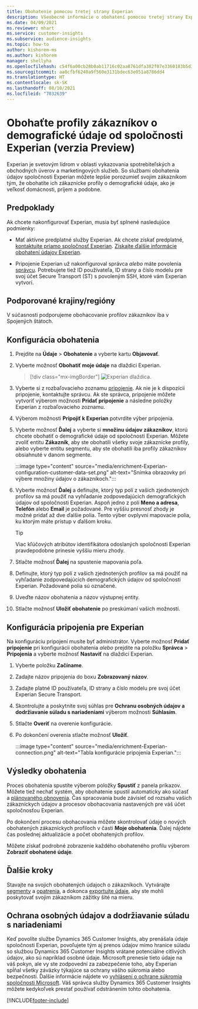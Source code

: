 ```yaml
---
title: Obohatenie pomocou tretej strany Experian
description: Všeobecné informácie o obohatení pomocou tretej strany Experian.
ms.date: 04/09/2021
ms.reviewer: mhart
ms.service: customer-insights
ms.subservice: audience-insights
ms.topic: how-to
author: kishorem-ms
ms.author: kishorem
manager: shellyha
ms.openlocfilehash: c54f6a00cb28b0ab11716c02aa8761dfa382f07e3360183b5d38b9720e890c21
ms.sourcegitcommit: aa0cfbf6240a9f560e3131bdec63e051a8786dd4
ms.translationtype: HT
ms.contentlocale: sk-SK
ms.lasthandoff: 08/10/2021
ms.locfileid: "7032639"
---
```

# <a name="enrich-customer-profiles-with-demographics-from-experian-preview"></a>Obohaťte profily zákazníkov o demografické údaje od spoločnosti Experian (verzia Preview)

Experian je svetovým lídrom v oblasti vykazovania spotrebiteľských a obchodných úverov a marketingových služieb. So službami obohatenia údajov spoločnosti Experian môžete lepšie porozumieť svojim zákazníkom tým, že obohatíte ich zákaznícke profily o demografické údaje, ako je veľkosť domácnosti, príjem a podobne.

## <a name="prerequisites"></a>Predpoklady

Ak chcete nakonfigurovať Experian, musia byť splnené nasledujúce podmienky:

- Mať aktívne predplatné služby Experian. Ak chcete získať predplatné, [kontaktujte priamo spoločnosť Experian](https://www.experian.com/marketing-services/contact). [Získajte ďalšie informácie obohatení údajov Experian](https://www.experian.com/marketing-services/microsoft?cmpid=ems_web_mci_cdppage).

- Pripojenie Experian už nakonfiguroval správca *alebo* máte povolenia [správcu](permissions.md#administrator). Potrebujete tiež ID používateľa, ID strany a číslo modelu pre svoj účet Secure Transport (ST) s povoleným SSH, ktoré vám Experian vytvorí.

## <a name="supported-countriesregions"></a>Podporované krajiny/regióny

V súčasnosti podporujeme obohacovanie profilov zákazníkov iba v Spojených štátoch.

## <a name="configure-the-enrichment"></a>Konfigurácia obohatenia

1. Prejdite na **Údaje** > **Obohatenie** a vyberte kartu **Objavovať**.

1. Vyberte možnosť **Obohatiť moje údaje** na dlaždici Experian.

   > [!div class="mx-imgBorder"]
   > ![Experian dlaždica.](media/experian-tile.png "Experian tile")
   > 

1. Vyberte si z rozbaľovacieho zoznamu [pripojenie](connections.md). Ak nie je k dispozícii pripojenie, kontaktujte správcu. Ak ste správca, pripojenie môžete vytvoriť výberom možnosti **Pridať pripojenie** a následne položky Experian z rozbaľovacieho zoznamu. 

1. Výberom možnosti **Pripojiť k Experian** potvrdíte výber pripojenia.

1.  Vyberte možnosť **Ďalej** a vyberte si **množinu údajov zákazníkov**, ktorú chcete obohatiť o demografické údaje od spoločnosti Experian. Môžete zvoliť entitu **Zákazník**, aby ste obohatili všetky svoje zákaznícke profily, alebo vyberte entitu segmentu, aby ste obohatili iba profily zákazníkov obsiahnuté v danom segmente.

    :::image type="content" source="media/enrichment-Experian-configuration-customer-data-set.png" alt-text="Snímka obrazovky pri výbere množiny údajov o zákazníkoch.":::

1. Vyberte možnosť **Ďalej** a definujte, ktorý typ polí z vašich zjednotených profilov sa má použiť na vyhľadanie zodpovedajúcich demografických údajov od spoločnosti Experian. Aspoň jedno z polí **Meno a adresa**, **Telefón** alebo **Email** je požadované. Pre vyššiu presnosť zhody je možné pridať až dve ďalšie polia. Tento výber ovplyvní mapovacie polia, ku ktorým máte prístup v ďalšom kroku.

    > [!TIP]
    > Viac kľúčových atribútov identifikátora odoslaných spoločnosti Experian pravdepodobne prinesie vyššiu mieru zhody.

1. Stlačte možnosť **Ďalej** na spustenie mapovania poľa.

1. Definujte, ktorý typ polí z vašich zjednotených profilov sa má použiť na vyhľadanie zodpovedajúcich demografických údajov od spoločnosti Experian. Požadované polia sú označené.

1. Uveďte názov obohatenia a názov výstupnej entity.

1. Stlačte možnosť **Uložiť obohatenie** po preskúmaní vašich možností.

## <a name="configure-the-connection-for-experian"></a>Konfigurácia pripojenia pre Experian 

Na konfiguráciu pripojení musíte byť administrátor. Vyberte možnosť **Pridať pripojenie** pri konfigurácii obohatenia *alebo* prejdite na položku **Správca** > **Pripojenia** a vyberte možnosť **Nastaviť** na dlaždici Experian.

1. Vyberte položku **Začíname**.

1. Zadajte názov pripojenia do boxu **Zobrazovaný názov**.

1. Zadajte platné ID používateľa, ID strany a číslo modelu pre svoj účet Experian Secure Transport.

1. Skontrolujte a poskytnite svoj súhlas pre **Ochranu osobných údajov a dodržiavanie súladu s nariadeniami** výberom možnosti **Súhlasím**.

1. Stlačte **Overiť** na overenie konfigurácie.

1. Po dokončení overenia stlačte možnosť **Uložiť**.
   
   :::image type="content" source="media/enrichment-Experian-connection.png" alt-text="Tabla konfigurácie pripojenia Experian.":::

## <a name="enrichment-results"></a>Výsledky obohatenia

Proces obohatenia spustíte výberom položky **Spustiť** z panela príkazov. Môžete tiež nechať systém, aby obohatenie spustil automaticky ako súčasť a [plánovaného obnovenia](system.md#schedule-tab). Čas spracovania bude závisieť od rozsahu vašich zákazníckych údajov a procesov obohacovania nastavených pre váš účet spoločnosťou Experian.

Po dokončení procesu obohacovania môžete skontrolovať údaje o nových obohatených zákazníckych profiloch v časti **Moje obohatenia**. Ďalej nájdete čas poslednej aktualizácie a počet obohatených profilov.

Môžete získať podrobné zobrazenie každého obohateného profilu výberom **Zobraziť obohatené údaje**.

## <a name="next-steps"></a>Ďalšie kroky

Stavajte na svojich obohatených údajoch o zákazníkoch. Vytvárajte [segmenty](segments.md) a [opatrenia](measures.md), a dokonca [exportujte údaje](export-destinations.md), aby ste mohli poskytovať svojim zákazníkom zážitky šité na mieru.

## <a name="data-privacy-and-compliance"></a>Ochrana osobných údajov a dodržiavanie súladu s nariadeniami

Keď povolíte službe Dynamics 365 Customer Insights, aby prenášala údaje spoločnosti Experian, povoľujete tým aj prenos údajov mimo hranice súladu so službou Dynamics 365 Customer Insights vrátane potenciálne citlivých údajov, ako sú napríklad osobné údaje. Microsoft prenesie tieto údaje na váš pokyn, ale vy ste zodpovední za zabezpečenie toho, aby Experian spĺňal všetky záväzky týkajúce sa ochrany vášho súkromia alebo bezpečnosti. Ďalšie informácie nájdete vo [vyhlásení o ochrane súkromia spoločnosti Microsoft](https://go.microsoft.com/fwlink/?linkid=396732).
Váš správca služby Dynamics 365 Customer Insights môžete kedykoľvek prestať používať odstránením tohto obohatenia.


[!INCLUDE[footer-include](../includes/footer-banner.md)]
